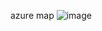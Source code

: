 azure map
![image](https://user-images.githubusercontent.com/59478744/231667820-a5b32b60-c294-4b03-81a2-ee1aa8a2d2dd.png)
